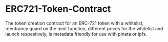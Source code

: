 # ERC721-Token-Contract
The token creation contract for an ERC-721 token with a whitelist, reentrancy guard on the mint function, different prices for the whitelist and launch respestively,
is metadata friendly for use with pinata or ipfs.
